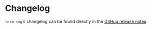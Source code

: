 # Changelog

`term-img`’s changelog can be found directly in the [GitHub release notes](https://github.com/sindresorhus/term-img/releases).
